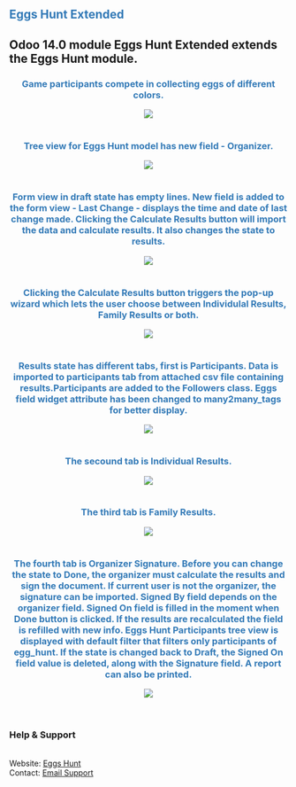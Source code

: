<section class="oe_container">
    <div class="oe_row oe_spaced">
        <div class="oe_span12">
            <h1 class="oe_slogan" style="color:#337ab7;">Eggs Hunt Extended</h1>
            <h2 class="oe_slogan">Odoo 14.0 module Eggs Hunt Extended extends the Eggs Hunt module.</h2>
            <div class="oe_screenshot" style="text-align: center;">
                <h3 class="oe_slogan" style="color:#337ab7;">Game participants compete in collecting eggs of different
                    colors.</h3>
                <img style="max-width: 100%;" src="eggs_hunt1.png"/><br><br>
                <h3 class="oe_slogan" style="color:#337ab7;">Tree view for Eggs Hunt model has new field - Organizer.</h3>
                <img style="max-width: 100%;" src="eggs_hunt_tree_view.png"/><br><br>
                <h3 class="oe_slogan" style="color:#337ab7;">Form view in draft state has empty lines. New field is
                    added to the form view - Last Change - displays the time and date of last change made. Clicking the
                    Calculate Results button will import the data and calculate results. It also changes the state to
                    results.</h3>
                <img style="max-width: 100%;" src="form_draft.png"/><br><br>
                <h3 class="oe_slogan" style="color:#337ab7;">Clicking the Calculate Results button triggers the pop-up
                    wizard which lets the user choose between Individulal Results, Family Results or both.</h3>
                <img style="max-width: 100%;" src="wizard.png"/><br><br>
                <h3 class="oe_slogan" style="color:#337ab7;">Results state has different tabs, first is
                    Participants. Data is imported to participants tab from attached csv file containing
                    results.Participants are added to the Followers class.
                    Eggs field widget attribute has been changed to many2many_tags for better display.</h3>
                <img style="max-width: 100%;" src="form_participants.png"/><br><br>
                <h3 class="oe_slogan" style="color:#337ab7;">The secound tab is Individual Results.</h3>
                <img style="max-width: 100%;" src="form-individual_results.png"/><br><br>
                <h3 class="oe_slogan" style="color:#337ab7;">The third tab is Family Results.</h3>
                <img style="max-width: 100%;" src="form-family_results.png"/><br><br>
                <h3 class="oe_slogan" style="color:#337ab7;">The fourth tab is Organizer Signature. Before you can
                    change the state to Done, the organizer must calculate the results and sign the document. If current
                    user is not the organizer, the signature can be imported. Signed By field depends on the organizer
                    field. Signed On field is filled in the moment when Done button is clicked. If the results are
                    recalculated the field is refilled with new info. Eggs Hunt Participants tree view is displayed with
                    default filter that filters only participants of egg_hunt. If the state is changed back to Draft,
                    the Signed On field value is deleted, along with the Signature field. A report can also be printed.</h3>
                <img style="max-width: 100%;" src="form-organizer_signature.png"/><br><br>
            </div>
        </div>
    </div>
</section>

<section class="oe_container oe_separator">
</section>


<section class="oe_container oe_dark">
    <div class="oe_row">
        <div class="oe_span12 oe_centeralign">
            <br/>
            <h3>Help & Support</h3>
            <br/>
            Website: <a href="http://3.10.139.235:8069/web/database/selector" target="_blank">Eggs Hunt</a><br/>
            Contact: <a href="mailto:maru.work4@gmail.com" subject="Eggs Hunt v14">Email Support</a><br/>
            <br/>
        </div>
    </div>
</section>

